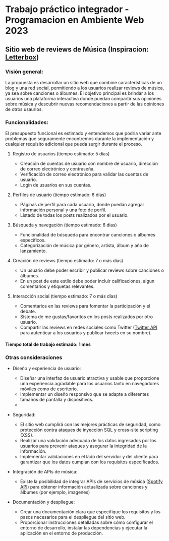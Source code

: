 # Trabajo práctico integrador - Programacion en Ambiente Web 2023

## Sitio web de reviews de Música (Inspiracion: [Letterbox](https://letterboxd.com/))

### Visión general:
La propuesta es desarrollar un sitio web que combine características de un blog y una red social, permitiendo a los usuarios realizar reviews de música, ya sea sobre canciones o álbumes. El objetivo principal es brindar a los usuarios una plataforma interactiva donde puedan compartir sus opiniones sobre música y descubrir nuevas recomendaciones a partir de las opiniones de otros usaurios.

### Funcionalidades:
El presupuesto funcional es estimado y entendemos que podria variar ante problemas que seguramente encontremos durante la implementación y cualquier requisito adicional que pueda surgir durante el proceso.

1. Registro de usuarios (tiempo estimado: 5 días)
   - Creación de cuentas de usuario con nombre de usuario, dirección de correo electrónico y contraseña.
   - Verificación de correo electrónico para validar las cuentas de usuario.
   - Login de usuarios en sus cuentas.

2. Perfiles de usuario (tiempo estimado: 6 días)
   - Páginas de perfil para cada usuario, donde puedan agregar información personal y una foto de perfil.
   - Listado de todas los posts realizados por el usuario.

3. Búsqueda y navegación (tiempo estimado: 6 dias)
   - Funcionalidad de búsqueda para encontrar canciones o álbumes específicos.
   - Categorización de música por género, artista, álbum y año de lanzamiento.

4. Creación de reviews (tiempo estimado: 7 o más días)
   - Un usuario debe poder escribir y publicar reviews sobre canciones o álbumes.
   - En un post de este estilo debe poder incluir calificaciones, algun comentarios y etiquetas relevantes.

5. Interacción social (tiempo estimado: 7 o más días)
   - Comentarios en las reviews para fomentar la participación y el debate.
   - Sistema de me gustas/favoritos en los posts realizados por otro usuario.
   - Compartir las reviews en redes sociales como Twitter ([Twitter API](https://developer.twitter.com/en/docs/twitter-api) para autenticar a los usuarios y publicar tweets en su nombre).
 
 #### Tiempo total de trabajo estimado: 1 mes
 
 ### Otras consideraciones
 - Diseño y experiencia de usuario:
   - Diseñar una interfaz de usuario atractiva y usable que proporcione una experiencia agradable para los usuarios tanto en navegadores móviles como de escritorio.
   - Implementar un diseño responsivo que se adapte a diferentes tamaños de pantalla y dispositivos.
   - 
- Seguridad:
   - El sitio web cumplirá con las mejores prácticas de seguridad, como protección contra ataques de inyección SQL y cross-site scripting (XSS).
   - Realizar una validación adecuada de los datos ingresados por los usuarios para prevenir ataques y asegurar la integridad de la información.
   - Implementar validaciones en el lado del servidor y del cliente para garantizar que los datos cumplan con los requisitos especificados.

- Integración de APIs de música:
   - Existe la posibilidad de integrar APIs de servicios de música ([Spotify API](https://developer.spotify.com/documentation/web-api)) para obtener información actualizada sobre canciones y álbumes (por ejemplo, imagenes)

- Documentación y despliegue:
   - Crear una documentación clara que especifique los requisitos y los pasos necesarios para el despliegue del sitio web.
   - Proporcionar instrucciones detalladas sobre cómo configurar el entorno de desarrollo, instalar las dependencias y ejecutar la aplicación en el entorno de producción.
